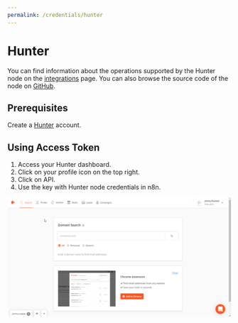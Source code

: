 ```yaml
---
permalink: /credentials/hunter
---
```


# Hunter

You can find information about the operations supported by the Hunter node on the [integrations](https://n8n.io/integrations/n8n-nodes-base.hunter) page. You can also browse the source code of the node on [GitHub](https://github.com/n8n-io/n8n/tree/master/packages/nodes-base/nodes/Hunter).

## Prerequisites

Create a [Hunter](https://www.hunter.io/) account.

## Using Access Token

1. Access your Hunter dashboard.
2. Click on your profile icon on the top right.
3. Click on API.
4. Use the key with Hunter node credentials in n8n.

![Getting Hunter credentials](./using-access-token.gif)
